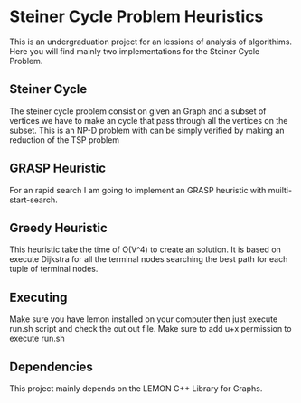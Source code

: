 # Steiner Cycle Problem Heuristics

This is an undergraduation project for an lessions of analysis of algorithims. Here you will find mainly two implementations for the Steiner Cycle Problem.

## Steiner Cycle 

The steiner cycle problem consist on given an Graph and a subset of vertices we have to make an cycle that pass through all the vertices on the subset. This is an NP-D problem with can be simply verified by making an reduction of the TSP problem 

## GRASP Heuristic

For an rapid search I am going to implement an GRASP heuristic with muilti-start-search. 

## Greedy Heuristic

This heuristic take the time of O(V^4) to create an solution. It is based on execute Dijkstra for all the terminal nodes searching the best path for each tuple of terminal nodes.

## Executing

Make sure you have lemon installed on your computer then just execute run.sh script and check the out.out file. Make sure to add u+x permission to execute run.sh

## Dependencies

This project mainly depends on the LEMON C++ Library for Graphs.

